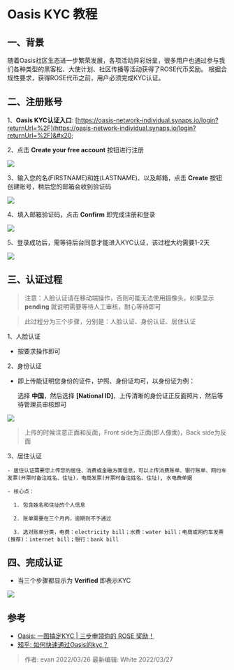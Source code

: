 # Oasis KYC 教程

## 一、背景

随着Oasis社区生态进一步繁荣发展，各项活动异彩纷呈，很多用户也通过参与我们各种类型的黑客松、大使计划、社区传播等活动获得了ROSE代币奖励。
根据合规性要求，获得ROSE代币之前，用户必须完成KYC认证。

## 二、注册账号

1、**Oasis KYC认证入口**: [https://oasis-network-individual.synaps.io/login?returnUrl=%2F](https://oasis-network-individual.synaps.io/login?returnUrl=%2F)&#x20;

2、点击 **Create your free account** 按钮进行注册
   

![](./assets/image4.png)

3、输入您的名(FIRSTNAME)和姓(LASTNAME)、以及邮箱，点击 **Create** 按钮创建账号，稍后您的邮箱会收到验证码

![](./assets/create.jpg)

4、填入邮箱验证码，点击 **Confirm** 即完成注册和登录

![](./assets/mail.jpg)

5、登录成功后，需等待后台同意才能进入KYC认证，该过程大约需要1-2天

![](./assets/image3.png)

## 三、认证过程

> 注意：人脸认证请在移动端操作，否则可能无法使用摄像头。如果显示 **pending** 就说明需要等待人工审核，耐心等待即可

> 此过程分为三个步骤，分别是：人脸认证、身份认证、居住认证

1、人脸认证

   - 按要求操作即可

2、身份认证

   - 即上传能证明您身份的证件，护照、身份证均可，以身份证为例：

     选择 **中国**，然后选择 **\[National ID]**，上传清晰的身份证正反面照片，然后等待管理员审核即可

![](./assets/image1.png)

   > 上传的时候注意正面和反面，Front side为正面(即人像面)，Back side为反面

3、居住认证

    - 居住认证需要您上传您的居住、消费或金融方面信息，可以上传消费账单、银行账单、网约车发票(开票时备注姓名、住址)，电商发票(开票时备注姓名、住址), 水电费单据

    - 核心点：

      1. 包含姓名和住址的个人信息

      2. 账单需要在三个月内，逾期则不予通过

      3. 选对账单分类，电费：electricity bill；水费：water bill；电商或网约车发票(推荐)：internet bill；银行：bank bill

## 四、完成认证

- 当三个步骤都显示为 **Verified** 即表示KYC


![](./assets/image.png)

## 参考
* [Oasis: 一图搞定KYC | 三步申领你的 ROSE 奖励！](https://mp.weixin.qq.com/s/zGXMgi_yB5_mo-uRnoW8yQ)
* [知乎: 如何快速通过Oasis的kyc？](https://www.zhihu.com/question/464082940)

> 作者: evan 2022/03/26
> 最新编辑: White 2022/03/27